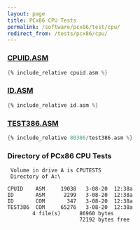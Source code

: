 ```yaml
---
layout: page
title: PCx86 CPU Tests
permalink: /software/pcx86/test/cpu/
redirect_from: /tests/pcx86/cpu/
---
```


### [CPUID.ASM](cpuid.asm)

```asm
{% include_relative cpuid.asm %}
```

### [ID.ASM](id.asm)

```asm
{% include_relative id.asm %}
```

### [TEST386.ASM](80386/test386.asm)

```asm
{% include_relative 80386/test386.asm %}
```

### Directory of PCx86 CPU Tests

     Volume in drive A is CPUTESTS
     Directory of A:\

    CPUID    ASM     19038   3-08-20  12:38a
    ID       ASM      2299   3-08-20  12:38a
    ID       COM       347   3-08-20  12:38a
    TEST386  COM     65276   3-08-20  12:38a
            4 file(s)      86960 bytes
                           72192 bytes free
